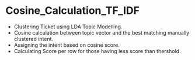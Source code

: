 # Cosine_Calculation_TF_IDF

* Clustering Ticket using LDA Topic Modelling.
* Cosine calculation between topic vector and the best matching manually clustered intent.
* Assigning the intent based on cosine score.
* Calculating Score per row for those having less score than thershold. 


